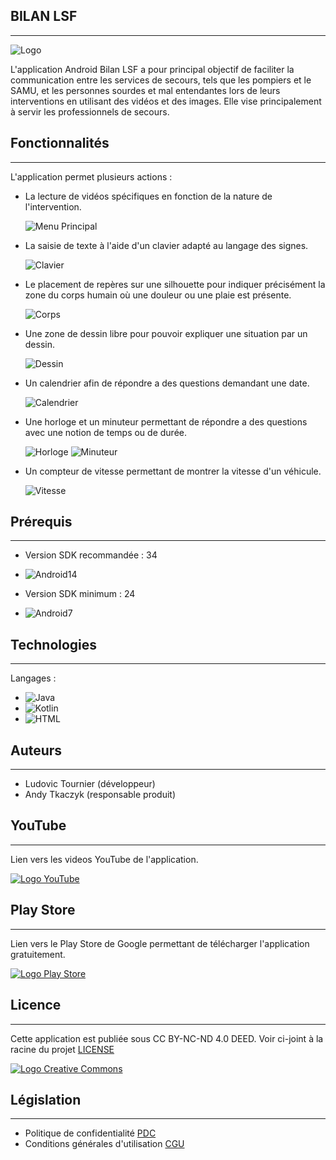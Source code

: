 ## BILAN LSF
------------
![Logo](Images/logo.png)

L'application Android Bilan LSF a pour principal objectif de faciliter la communication entre les
services de secours, tels que les pompiers et le SAMU, et les personnes sourdes et mal entendantes
lors de leurs interventions en utilisant des vidéos et des images. Elle vise principalement à servir
les professionnels de secours.

## Fonctionnalités
------------

L'application permet plusieurs actions :

* La lecture de vidéos spécifiques en fonction de la nature de l'intervention.

  ![Menu Principal](Images/menu_principal.png)

* La saisie de texte à l'aide d'un clavier adapté au langage des signes.

  ![Clavier](Images/clavier.png)

* Le placement de repères sur une silhouette pour indiquer précisément la zone du corps humain où
  une douleur ou une plaie est présente.

  ![Corps](Images/Corps.png)

* Une zone de dessin libre pour pouvoir expliquer une situation par un dessin.

  ![Dessin](Images/Dessin.png)

* Un calendrier afin de répondre a des questions demandant une date.

  ![Calendrier](Images/calendrier.png)

* Une horloge et un minuteur permettant de répondre a des questions avec une notion de temps ou de
  durée.

  ![Horloge](Images/Horloge.png)
  ![Minuteur](Images/Minuteur.png)

* Un compteur de vitesse permettant de montrer la vitesse d'un véhicule.

  ![Vitesse](Images/Compteur_vitesse.png)

## Prérequis
------------

- Version SDK recommandée : 34

* ![Android14]

- Version SDK minimum : 24

* ![Android7]

## Technologies
------------

Langages :

* ![Java]
* ![Kotlin]
* ![HTML]

## Auteurs
-------

- Ludovic Tournier (développeur)
- Andy Tkaczyk (responsable produit)

## YouTube
-------

Lien vers les videos YouTube de l'application.

[![Logo YouTube](https://upload.wikimedia.org/wikipedia/commons/b/b8/YouTube_Logo_2017.svg)](https://www.youtube.com/@BilanLSF/videos)

## Play Store
-------

Lien vers le Play Store de Google permettant de télécharger l'application gratuitement.

[![Logo Play Store](https://upload.wikimedia.org/wikipedia/commons/thumb/8/8e/Google_Play_Store_badge_FR.svg/320px-Google_Play_Store_badge_FR.svg.png)](https://play.google.com/store/apps/details?id=com.sdis.secours.lsf)

## Licence
-------

Cette application est publiée sous CC BY-NC-ND 4.0 DEED. Voir ci-joint à la racine du
projet [LICENSE](LICENSE.md)

[![Logo Creative Commons](https://mirrors.creativecommons.org/presskit/buttons/88x31/png/by-nc-nd.png)](https://creativecommons.org/licenses/by-nc-nd/4.0/deed.fr)

## Législation
-------

* Politique de confidentialité [PDC](PDC.md)
* Conditions générales d'utilisation [CGU](CGU.md)

[Kotlin]: https://img.shields.io/badge/Kotlin-6A43C4?link=https%3A%2F%2Fkotlinlang.org%2F

[Java]: https://img.shields.io/badge/Java-F29111?link=https%3A%2F%2Fdev.java%2F

[HTML]: https://img.shields.io/badge/HTML-e34c26

[Android7]: https://img.shields.io/badge/Android7-4FC3F7?link=https%3A%2F%2Fdeveloper.android.com%2Fabout%2Fversions%2Fnougat%2Fandroid-7.0

[Android14]: https://img.shields.io/badge/Android13-3DDC84?link=https%3A%2F%2Fdeveloper.android.com%2Fabout%2Fversions%2F13
